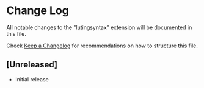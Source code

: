 # Change Log

All notable changes to the "lutingsyntax" extension will be documented in this file.

Check [Keep a Changelog](http://keepachangelog.com/) for recommendations on how to structure this file.

## [Unreleased]

- Initial release